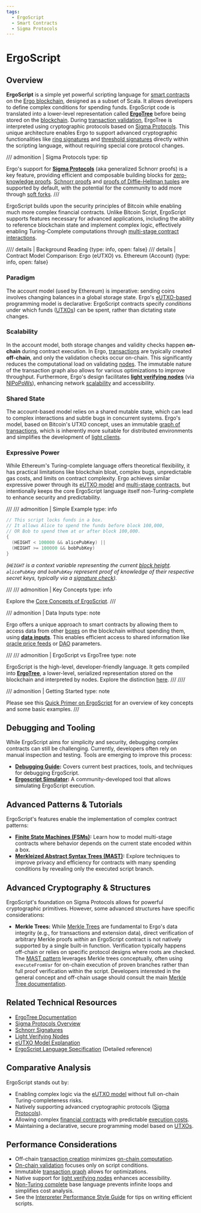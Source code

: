 ```yaml
---
tags:
  - ErgoScript
  - Smart Contracts
  - Sigma Protocols
---
```


# ErgoScript

## Overview

**ErgoScript** is a simple yet powerful scripting language for [smart contracts](contracts.md) on the [Ergo blockchain](protocol-overview.md), designed as a subset of Scala. It allows developers to define complex conditions for spending funds. ErgoScript code is translated into a lower-level representation called [**ErgoTree**](ergotree.md) before being stored on the [blockchain](protocol-overview.md). During [transaction validation](validation.md), ErgoTree is interpreted using cryptographic protocols based on [Sigma Protocols](sigma.md). This unique architecture enables Ergo to support advanced cryptographic functionalities like [ring signatures](ring.md) and [threshold signatures](threshold.md) directly within the scripting language, without requiring special core protocol changes.

/// admonition | Sigma Protocols
    type: tip

Ergo's support for [**Sigma Protocols**](sigma.md) (aka generalized Schnorr proofs) is a key feature, providing efficient and composable building blocks for [zero-knowledge proofs](zkp.md). [Schnorr proofs](schnorr.md) and [proofs of Diffie-Hellman tuples](diffie.md) are supported by default, with the potential for the community to add more through [soft forks](soft-fork.md).
///

ErgoScript builds upon the security principles of Bitcoin while enabling much more complex financial contracts. Unlike Bitcoin Script, ErgoScript supports features necessary for advanced applications, including the ability to reference blockchain state and implement complex logic, effectively enabling Turing-Complete computations through [multi-stage contract interactions](multi.md).

//// details | Background Reading
    {type: info, open: false}
/// details | Contract Model Comparison: Ergo (eUTXO) vs. Ethereum (Account)
    {type: info, open: false}

### Paradigm

The account model (used by Ethereum) is imperative: sending coins involves changing balances in a global storage state. Ergo's [eUTXO-based](eutxo.md) programming model is declarative: ErgoScript contracts specify *conditions* under which funds ([UTXOs](eutxo.md)) can be spent, rather than dictating state changes.

### Scalability

In the account model, both storage changes and validity checks happen **on-chain** during contract execution. In Ergo, [transactions](transactions.md) are typically created **off-chain**, and only the validation checks occur on-chain. This significantly reduces the computational load on validating [nodes](modes.md). The immutable nature of the transaction graph also allows for various optimizations to improve throughput. Furthermore, Ergo's design facilitates [**light verifying nodes**](nipopow_nodes.md) (via [NIPoPoWs](nipopows.md)), enhancing network [scalability](scaling.md) and accessibility.

### Shared State

The account-based model relies on a shared mutable state, which can lead to complex interactions and subtle bugs in concurrent systems. Ergo's model, based on Bitcoin's UTXO concept, uses an immutable [graph of transactions](transactions.md), which is inherently more suitable for distributed environments and simplifies the development of [light clients](light-spv-node.md).

### Expressive Power

While Ethereum's Turing-complete language offers theoretical flexibility, it has practical limitations like blockchain bloat, complex bugs, unpredictable gas costs, and limits on contract complexity. Ergo achieves similar expressive power through its [eUTXO model](eutxo.md) and [multi-stage contracts](multi-stage-txs.md), but intentionally keeps the core ErgoScript language itself non-Turing-complete to enhance security and predictability.

///
/// admonition | Simple Example
    type: info

```scala
// This script locks funds in a box.
// It allows Alice to spend the funds before block 100,000,
// OR Bob to spend them at or after block 100,000.
{
  (HEIGHT < 100000 && alicePubKey) ||
  (HEIGHT >= 100000 && bobPubKey)
}
```
*(`HEIGHT` is a context variable representing the current [block height](block-header.md). `alicePubKey` and `bobPubKey` represent proof of knowledge of their respective secret keys, typically via a [signature check](signing.md)).*

///
/// admonition | Key Concepts
    type: info

Explore the [Core Concepts of ErgoScript](ergoscript/ergoscript-key-concepts.md).
///

/// admonition | Data Inputs
    type: note

Ergo offers a unique approach to smart contracts by allowing them to access data from other [boxes](box.md) on the blockchain without spending them, using **[data inputs](read-only-inputs.md)**. This enables efficient access to shared information like [oracle price feeds](oracles.md) or [DAO](dao.md) parameters.

///
/// admonition | ErgoScript vs ErgoTree
    type: note

ErgoScript is the high-level, developer-friendly language. It gets compiled into **[ErgoTree](ergotree.md)**, a lower-level, serialized representation stored on the blockchain and interpreted by nodes. Explore the distinction [here](ergotree.md).
///
////

/// admonition | Getting Started
    type: note

Please see this [Quick Primer on ErgoScript](ergoscript-primer.md) for an overview of key concepts and some basic examples.
///

## Debugging and Tooling

While ErgoScript aims for simplicity and security, debugging complex contracts can still be challenging. Currently, developers often rely on manual inspection and testing. Tools are emerging to improve this process:

*   **[Debugging Guide](ergoscript-debugging.md):** Covers current best practices, tools, and techniques for debugging ErgoScript.
*   **[Ergoscript Simulator](https://github.com/spectrum-finance/ergoscript-simulator):** A community-developed tool that allows simulating ErgoScript execution.

## Advanced Patterns & Tutorials

ErgoScript's features enable the implementation of complex contract patterns:

*   **[Finite State Machines (FSMs)](tx/fsm-example.md):** Learn how to model multi-stage contracts where behavior depends on the current state encoded within a box.
*   **[Merkleized Abstract Syntax Trees (MAST)](tx/mast-example.md):** Explore techniques to improve privacy and efficiency for contracts with many spending conditions by revealing only the executed script branch.

## Advanced Cryptography & Structures

ErgoScript's foundation on Sigma Protocols allows for powerful cryptographic primitives. However, some advanced structures have specific considerations:

*   **Merkle Trees:** While [Merkle Trees](../data-model/structures/merkle/merkle-tree.md) are fundamental to Ergo's data integrity (e.g., for transactions and extension data), direct verification of arbitrary Merkle proofs *within* an ErgoScript contract is not natively supported by a single built-in function. Verification typically happens off-chain or relies on specific protocol designs where roots are checked. The [MAST pattern](tx/mast-example.md) leverages Merkle trees conceptually, often using `executeFromVar` for on-chain execution of proven branches rather than full proof verification within the script. Developers interested in the general concept and off-chain usage should consult the main [Merkle Tree documentation](../data-model/structures/merkle/merkle-tree.md).

## Related Technical Resources
- [ErgoTree Documentation](ergotree.md)
- [Sigma Protocols Overview](sigma.md)
- [Schnorr Signatures](schnorr.md)
- [Light Verifying Nodes](nipopow_nodes.md)
- [eUTXO Model Explanation](eutxo.md)
- [ErgoScript Language Specification](lang-spec.md) (Detailed reference)

## Comparative Analysis
ErgoScript stands out by:

- Enabling complex logic via the [eUTXO model](eutxo.md) without full on-chain Turing-completeness risks.
- Natively supporting advanced cryptographic protocols ([Sigma Protocols](sigma.md)).
- Allowing complex [financial contracts](contracts.md) with predictable [execution costs](min-fee.md).
- Maintaining a declarative, secure programming model based on [UTXOs](eutxo.md).

## Performance Considerations
- Off-chain [transaction creation](transactions.md) minimizes [on-chain computation](ergoscript.md).
- [On-chain validation](validation.md) focuses only on script conditions.
- Immutable [transaction graph](transactions.md) allows for optimizations.
- Native support for [light verifying nodes](light-spv-node.md) enhances accessibility.
- [Non-Turing complete](multi-stage-txs.md) base language prevents infinite loops and simplifies cost analysis.
- See the [Interpreter Performance Style Guide](https://github.com/ergoplatform/sigmastate-interpreter/blob/develop/docs/perf-style-guide.md) for tips on writing efficient scripts.
